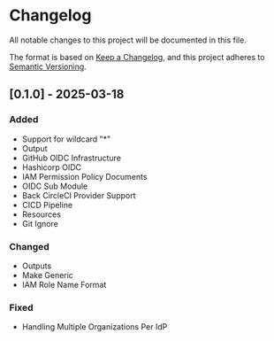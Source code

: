 # Changelog

All notable changes to this project will be documented in this file.

The format is based on [Keep a Changelog](https://keepachangelog.com/en/1.0.0/),
and this project adheres to [Semantic Versioning](https://semver.org/spec/v2.0.0.html).

## [0.1.0] - 2025-03-18

### Added

- Support for wildcard "*"
- Output
- GitHub OIDC Infrastructure
- Hashicorp OIDC
- IAM Permission Policy Documents
- OIDC Sub Module
- Back CircleCI Provider Support
- CICD Pipeline
- Resources
- Git Ignore

### Changed

- Outputs
- Make Generic
- IAM Role Name Format

### Fixed

- Handling Multiple Organizations Per IdP


<!-- generated by git-cliff -->

